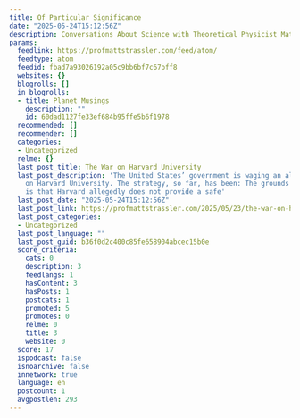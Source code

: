 ```yaml
---
title: Of Particular Significance
date: "2025-05-24T15:12:56Z"
description: Conversations About Science with Theoretical Physicist Matt Strassler
params:
  feedlink: https://profmattstrassler.com/feed/atom/
  feedtype: atom
  feedid: fbad7a93026192a05c9bb6bf7c67bff8
  websites: {}
  blogrolls: []
  in_blogrolls:
  - title: Planet Musings
    description: ""
    id: 60dad1127fe33ef684b95ffe5b6f1978
  recommended: []
  recommender: []
  categories:
  - Uncategorized
  relme: {}
  last_post_title: The War on Harvard University
  last_post_description: 'The United States’ government is waging an all-out assault
    on Harvard University. The strategy, so far, has been: The grounds for this war
    is that Harvard allegedly does not provide a safe'
  last_post_date: "2025-05-24T15:12:56Z"
  last_post_link: https://profmattstrassler.com/2025/05/23/the-war-on-harvard-university/
  last_post_categories:
  - Uncategorized
  last_post_language: ""
  last_post_guid: b36f0d2c400c85fe658904abcec15b0e
  score_criteria:
    cats: 0
    description: 3
    feedlangs: 1
    hasContent: 3
    hasPosts: 1
    postcats: 1
    promoted: 5
    promotes: 0
    relme: 0
    title: 3
    website: 0
  score: 17
  ispodcast: false
  isnoarchive: false
  innetwork: true
  language: en
  postcount: 1
  avgpostlen: 293
---
```


